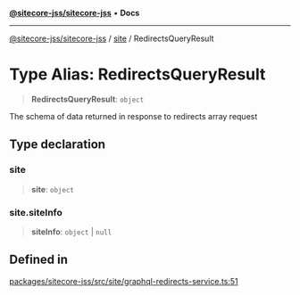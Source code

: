 [**@sitecore-jss/sitecore-jss**](../../README.md) • **Docs**

***

[@sitecore-jss/sitecore-jss](../../README.md) / [site](../README.md) / RedirectsQueryResult

# Type Alias: RedirectsQueryResult

> **RedirectsQueryResult**: `object`

The schema of data returned in response to redirects array request

## Type declaration

### site

> **site**: `object`

### site.siteInfo

> **siteInfo**: `object` \| `null`

## Defined in

[packages/sitecore-jss/src/site/graphql-redirects-service.ts:51](https://github.com/Sitecore/jss/blob/dee092415f12bcdad68eb71976eb7c8871273c91/packages/sitecore-jss/src/site/graphql-redirects-service.ts#L51)
